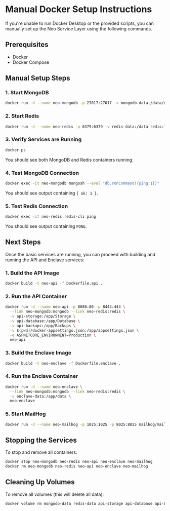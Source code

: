 # Manual Docker Setup Instructions

If you're unable to run Docker Desktop or the provided scripts, you can manually set up the Neo Service Layer using the following commands.

## Prerequisites

- Docker
- Docker Compose

## Manual Setup Steps

### 1. Start MongoDB

```bash
docker run -d --name neo-mongodb -p 27017:27017 -v mongodb-data:/data/db mongo:latest
```

### 2. Start Redis

```bash
docker run -d --name neo-redis -p 6379:6379 -v redis-data:/data redis:latest
```

### 3. Verify Services are Running

```bash
docker ps
```

You should see both MongoDB and Redis containers running.

### 4. Test MongoDB Connection

```bash
docker exec -it neo-mongodb mongosh --eval "db.runCommand({ping:1})"
```

You should see output containing `{ ok: 1 }`.

### 5. Test Redis Connection

```bash
docker exec -it neo-redis redis-cli ping
```

You should see output containing `PONG`.

## Next Steps

Once the basic services are running, you can proceed with building and running the API and Enclave services:

### 1. Build the API Image

```bash
docker build -t neo-api -f Dockerfile.api .
```

### 2. Run the API Container

```bash
docker run -d --name neo-api -p 8080:80 -p 8443:443 \
  --link neo-mongodb:mongodb --link neo-redis:redis \
  -v api-storage:/app/Storage \
  -v api-database:/app/Database \
  -v api-backups:/app/Backups \
  -v $(pwd)/docker-appsettings.json:/app/appsettings.json \
  -e ASPNETCORE_ENVIRONMENT=Production \
  neo-api
```

### 3. Build the Enclave Image

```bash
docker build -t neo-enclave -f Dockerfile.enclave .
```

### 4. Run the Enclave Container

```bash
docker run -d --name neo-enclave \
  --link neo-mongodb:mongodb --link neo-redis:redis \
  -v enclave-data:/app/data \
  neo-enclave
```

### 5. Start MailHog

```bash
docker run -d --name neo-mailhog -p 1025:1025 -p 8025:8025 mailhog/mailhog
```

## Stopping the Services

To stop and remove all containers:

```bash
docker stop neo-mongodb neo-redis neo-api neo-enclave neo-mailhog
docker rm neo-mongodb neo-redis neo-api neo-enclave neo-mailhog
```

## Cleaning Up Volumes

To remove all volumes (this will delete all data):

```bash
docker volume rm mongodb-data redis-data api-storage api-database api-backups enclave-data
```
